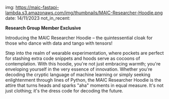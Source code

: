 img: https://maic-fastapi-lambda.s3.amazonaws.com/img/thumbnails/MAIC-Researcher-Hoodie.png
date: 14/11/2023
not_in_recent:

**Research Group Member Exclusive**

Introducing the MAIC Researcher Hoodie – the quintessential cloak for those who dance with data and tango with tensors! 

Step into the realm of wearable experimentation, where pockets are perfect for stashing extra code snippets and hoods serve as cocoons of contemplation. With this hoodie, you're not just embracing warmth; you're enveloping yourself in the very essence of innovation. Whether you're decoding the cryptic language of machine learning or simply seeking enlightenment through lines of Python, the MAIC Researcher Hoodie is the attire that turns heads and sparks "aha" moments in equal measure. It's not just clothing; it's the dress code for decoding the future.